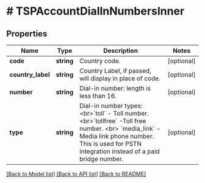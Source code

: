 # # TSPAccountDialInNumbersInner

## Properties

Name | Type | Description | Notes
------------ | ------------- | ------------- | -------------
**code** | **string** | Country code. | [optional]
**country_label** | **string** | Country Label, if passed, will display in place of code. | [optional]
**number** | **string** | Dial-in number: length is less than 16. | [optional]
**type** | **string** | Dial-in number types:&lt;br&gt;&#x60;toll&#x60; - Toll number.&lt;br&gt;&#x60;tollfree&#x60; -Toll free number. &lt;br&gt; &#x60;media_link&#x60; - Media link phone number. This is used for PSTN integration instead of a paid bridge number. | [optional]

[[Back to Model list]](../../README.md#models) [[Back to API list]](../../README.md#endpoints) [[Back to README]](../../README.md)
